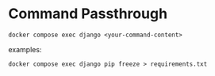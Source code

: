 # Command Passthrough

```
docker compose exec django <your-command-content>
```

examples:

```
docker compose exec django pip freeze > requirements.txt
```
